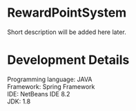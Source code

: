 # RewardPointSystem
Short description will be added here later.

# Development Details
Programming language: JAVA\
Framework: Spring Framework\
IDE: NetBeans IDE 8.2\
JDK: 1.8
